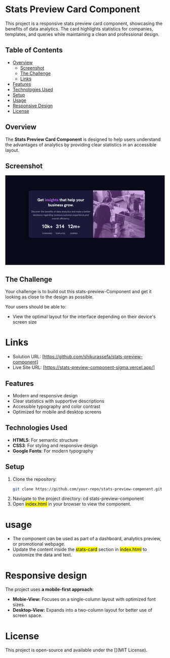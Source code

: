 # Stats Preview Card Component

This project is a responsive stats preview card component, showcasing the benefits of data analytics. The card highlights statistics for companies, templates, and queries while maintaining a clean and professional design.

## Table of Contents

- [Overview](#overview)
  - [Screenshot](#screenshot)
  - [The Challenge](#challenge)
  - [Links](#links)
- [Features](#features)
- [Technologies Used](#technologies-used)
- [Setup](#setup)
- [Usage](#usage)
- [Responsive Design](#responsive-design)
- [License](#license)

## Overview

The **Stats Preview Card Component** is designed to help users understand the advantages of analytics by providing clear statistics in an accessible layout.

## Screenshot

![](./images/Screenshot%202025-01-16%20at%2014-22-47%20stats-preview-component.png)

## The Challenge

Your challenge is to build out this stats-preview-Component and get it looking as close to the design as possible.

Your users should be able to:

- View the optimal layout for the interface depending on their device's screen size

# Links

- Solution URL: [https://github.com/shikurassefa/stats-preview-component]
- Live Site URL: [https://stats-preview-component-sigma.vercel.app/]

## Features

- Modern and responsive design
- Clear statistics with supportive descriptions
- Accessible typography and color contrast
- Optimized for mobile and desktop screens

## Technologies Used

- **HTML5**: For semantic structure
- **CSS3**: For styling and responsive design
- **Google Fonts**: For modern typography

## Setup

1. Clone the repository:
   ```bash
   git clone https://github.com/your-repo/stats-preview-component.git
   ```
2. Navigate to the project directory:
   cd stats-preview-component
3. Open <mark>index.html</mark> in your browser to view the component.

# usage

- The component can be used as part of a dashboard, analytics preview, or promotional webpage.
- Update the content inside the <mark>stats-card</mark> section in <mark>index.html</mark> to customize the data and text.

# Responsive design

The project uses <b>a mobile-first approach</b>:

- <b>Mobie-View:</b> Focuses on a single-column layout with optimized font sizes.
- <b>Desktop-View:</b> Expands into a two-column layout for better use of screen space.

# License

This project is open-source and available under the [](MIT License).
